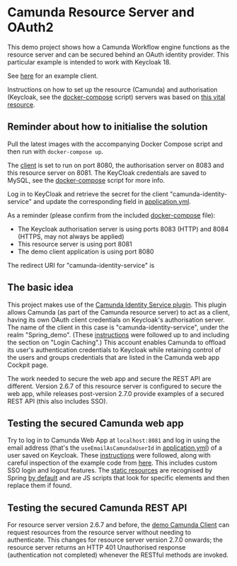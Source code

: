 # Camunda Resource Server and OAuth2

This demo project shows how a Camunda Workflow engine functions as the resource server and 
can be secured behind an OAuth identity provider. This particular example is intended to work with Keycloak 18.

See [here](https://github.com/jfspps/CamundaOAuthClientDemo) for an example client.

Instructions on how to set up the resource (Camunda) and authorisation (Keycloak, see the [docker-compose](/docker/docker-compose.yml) script) 
servers was based on [this vital resource](https://github.com/camunda-community-hub/camunda-bpm-identity-keycloak).

## Reminder about how to initialise the solution

Pull the latest images with the accompanying Docker Compose script and then run with `docker-compose up`.

The [client]((https://github.com/jfspps/CamundaOAuthClientDemo)) is set to run on port 8080, the authorisation server on 8083 and this resource server on 8081. 
The KeyCloak credentials are saved to MySQL, see the [docker-compose](docker/docker-compose.yml) script for more info.

Log in to KeyCloak and retrieve the secret for the client "camunda-identity-service" and update the corresponding field
in [application.yml](/src/main/resources/application.yml).

As a reminder (please confirm from the included [docker-compose](docker/docker-compose.yml) file):

+ The Keycloak authorisation server is using ports 8083 (HTTP) and 8084 (HTTPS, may not always be applied)
+ This resource server is using port 8081
+ The demo client application is using port 8080

The redirect URI for "camunda-identity-service" is 

## The basic idea

This project makes use of the [Camunda Identity Service plugin](https://github.com/camunda-community-hub/camunda-platform-7-keycloak).
This plugin allows Camunda (as part of the Camunda resource server) to act as a client, having its own OAuth client credentials 
on Keycloak's authorisation server. The name of the client in this case is "camunda-identity-service", under the realm "Spring_demo". (These
[instructions](https://github.com/camunda-community-hub/camunda-platform-7-keycloak#prerequisites-in-your-keycloak-realm) were followed up to 
and including the section on "Login Caching".) This account enables Camunda to offload its user's authentication credentials 
to Keycloak while retaining control of the users and groups credentials that are listed in the Camunda web app Cockpit page.

The work needed to secure the web app and secure the REST API are different. Version 2.6.7 of this resource server is configured to secure
the web app, while releases post-version 2.7.0 provide examples of a secured REST API (this also includes SSO).

## Testing the secured Camunda web app

Try to log in to Camunda Web App at `localhost:8081` and log in using the email address (that's the `useEmailAsCamundaUserId` 
in [application.yml](/src/main/resources/application.yml)) of a user saved on Keycloak. 
These [instructions](https://github.com/camunda-community-hub/camunda-platform-7-keycloak/tree/master/examples/sso-kubernetes#optional-security-for-the-camunda-rest-api)
were followed, along with careful inspection of the example code from [here](https://github.com/camunda-community-hub/camunda-platform-7-keycloak/tree/master/examples/sso-kubernetes).
This includes custom SSO login and logout features. The [static resources](src/main/resources/META-INF/resources) are recognised by Spring [by default](https://www.baeldung.com/spring-mvc-static-resources)
and are JS scripts that look for specific elements and then replace them if found.

## Testing the secured Camunda REST API

For resource server version 2.6.7 and before, the [demo Camunda Client](https://github.com/jfspps/CamundaOAuthClientDemo) can 
request resources from the resource server without needing to authenticate. This changes for resource server version 2.7.0 onwards; the 
resource server returns an HTTP 401 Unauthorised response (authentication not completed) whenever the RESTful methods are invoked.
